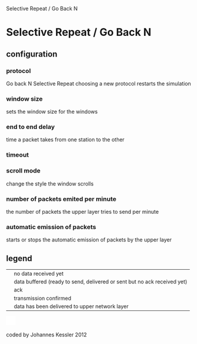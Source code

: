 Selective Repeat / Go Back N

# Selective Repeat / Go Back N

## configuration

### protocol

Go back N Selective Repeat
choosing a new protocol restarts the simulation

### window size

sets the window size for the windows

### end to end delay

time a packet takes from one station to the other

### timeout

### scroll mode

change the style the window scrolls

### number of packets emited per minute

the number of packets the upper layer tries to send per minute

### automatic emission of packets

starts or stops the automatic emission of packets by the upper layer

## legend

|     |     |
| --- | --- |
|     | no data received yet |
|     | data buffered (ready to send, delivered or sent but no ack received yet) |
|     | ack |
|     | transmission confirmed |
|     | data has been delivered to upper network layer |

![](../_resources/b1351103f777746dda8c2f904b270984.png)

coded by Johannes Kessler 2012